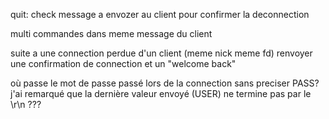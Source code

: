 quit: check message a envozer au client pour confirmer la deconnection

multi commandes dans meme message du client

suite a une connection perdue d'un client (meme nick meme fd) renvoyer une confirmation de connection et un "welcome back"

où passe le mot de passe passé lors de la connection sans preciser PASS? j'ai remarqué que la dernière valeur envoyé (USER) ne termine pas par le \r\n ???
